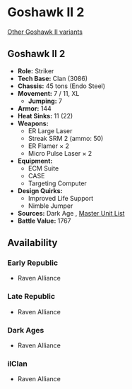 # Goshawk II 2 

[Other Goshawk II variants](../goshawk_ii.md) 

## Goshawk II 2 

- **Role:** Striker 
- **Tech Base:** Clan (3086) 
- **Chassis:** 45 tons (Endo Steel) 
- **Movement:** 7 / 11, XL 
  - **Jumping:** 7 
- **Armor:** 144 
- **Heat Sinks:** 11 (22) 
- **Weapons:** 
  - ER Large Laser 
  - Streak SRM 2 (ammo: 50) 
  - ER Flamer × 2 
  - Micro Pulse Laser × 2 
- **Equipment:** 
  - ECM Suite 
  - CASE 
  - Targeting Computer 
- **Design Quirks:** 
  - Improved Life Support 
  - Nimble Jumper 
- **Sources:** Dark Age , [Master Unit List](http://masterunitlist.info/Unit/Details/1247) 
- **Battle Value:** 1767 

## Availability 

### Early Republic 

- Raven Alliance 

### Late Republic 

- Raven Alliance 

### Dark Ages 

- Raven Alliance 

### ilClan 

- Raven Alliance 

